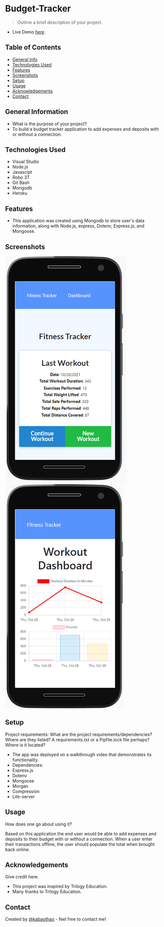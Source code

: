 # Budget-Tracker

> Outline a brief description of your project.
- Live Demo [_here_](workout-tracker-dev.herokuapp.com/). 


> <!-- If you have the project hosted somewhere, include the link here. -->

## Table of Contents

- [General Info](#general-information)
- [Technologies Used](#technologies-used)
- [Features](#features)
- [Screenshots](#screenshots)
- [Setup](#setup)
- [Usage](#usage)
- [Acknowledgements](#acknowledgements)
- [Contact](#contact)
<!-- * [License](#license) -->

## General Information

- What is the purpose of your project?
- To build a budget tracker application to add expenses and deposits with or without a connection. 

<!-- You don't have to answer all the questions - just the ones relevant to your project. -->

## Technologies Used

- Visual Studio
- Node.js
- Javascipt
- Robo 3T 
- Git Bash
- Mongodb
- Heroku

## Features

- This application was created using Mongodb to store user's data information, along with Node.js, express, Dotenv, Express.js, and Mongoose. 


## Screenshots

![Example screenshot](https://github.com/kabaothao/Workout-Tracker/blob/main/assets/imageone.PNG)
![Example screenshot](https://github.com/kabaothao/Workout-Tracker/blob/main/assets/imagetwo.PNG)

<!-- If you have screenshots you'd like to share, include them here. -->

## Setup

Project requirements:
What are the project requirements/dependencies? Where are they listed? A requirements.txt or a Pipfile.lock file perhaps? Where is it located?

- The app was deployed on a walkthrough video that demonstrates its functionality.
- Dependencies:
- Express.js
- Dotenv
- Mongoose
- Morgan
- Compression
- Lite-server



## Usage

How does one go about using it?

Based on this application the end user would be able to add expenses and deposits to their budget with or without a connection. When a user enter their transactions offline, the user should populate the total when brought back online. 

## Acknowledgements

Give credit here.

- This project was inspired by Trilogy Education.
- Many thanks to Trilogy Education.

## Contact

Created by [@kabaothao](https://github.com/kabaothao) - feel free to contact me!

<!-- Optional -->
<!-- ## License -->
<!-- This project is open source and available under the [... License](). -->

<!-- You don't have to include all sections - just the one's relevant to your project -->